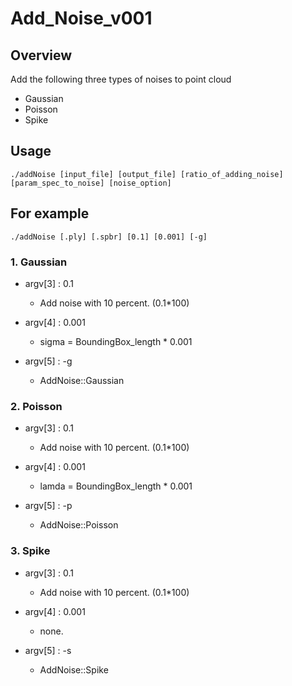 # Add_Noise_v001
## Overview
Add the following three types of noises to point cloud
- Gaussian
- Poisson
- Spike

## Usage
`./addNoise [input_file] [output_file] [ratio_of_adding_noise] [param_spec_to_noise] [noise_option]`

## For example
`./addNoise [.ply] [.spbr] [0.1] [0.001] [-g]`

### 1. Gaussian
  - argv[3] : 0.1
    - Add noise with 10 percent. (0.1*100)

  - argv[4] : 0.001
    - sigma = BoundingBox_length * 0.001

  - argv[5] : -g
    - AddNoise::Gaussian


### 2. Poisson
  - argv[3] : 0.1
    - Add noise with 10 percent. (0.1*100)

  - argv[4] : 0.001
    - lamda = BoundingBox_length * 0.001

  - argv[5] : -p
    - AddNoise::Poisson


### 3. Spike
  - argv[3] : 0.1
    - Add noise with 10 percent. (0.1*100)

  - argv[4] : 0.001
    - none.

  - argv[5] : -s
    - AddNoise::Spike
